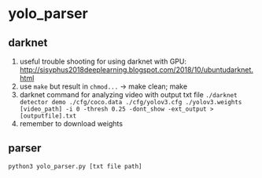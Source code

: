 # yolo_parser
## darknet

1. useful trouble shooting for using darknet with GPU:
http://sisyphus2018deeplearning.blogspot.com/2018/10/ubuntudarknet.html
2. use `make` but result in `chmod...` -> make clean; make
3. darknet command for analyzing video with output txt file
`./darknet detector demo ./cfg/coco.data ./cfg/yolov3.cfg ./yolov3.weights [video_path] -i 0 -thresh 0.25 -dont_show -ext_output > [outputfile].txt`
4. remember to download weights
## parser
`python3 yolo_parser.py [txt file path]`
